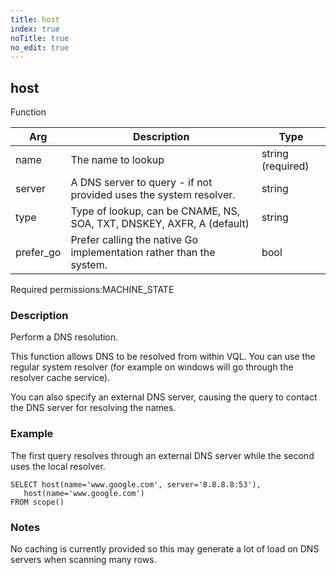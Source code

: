 ```yaml
---
title: host
index: true
noTitle: true
no_edit: true
---
```




<div class="vql_item"></div>


## host
<span class='vql_type label label-warning pull-right page-header'>Function</span>



<div class="vqlargs"></div>

Arg | Description | Type
----|-------------|-----
name|The name to lookup|string (required)
server|A DNS server to query - if not provided uses the system resolver.|string
type|Type of lookup, can be CNAME, NS, SOA, TXT, DNSKEY, AXFR, A (default)|string
prefer_go|Prefer calling the native Go implementation rather than the system.|bool

<span class="permission_list vql_type">Required permissions:</span><span class="permission_list linkcolour label label-important">MACHINE_STATE</span>

### Description

Perform a DNS resolution.

This function allows DNS to be resolved from within VQL. You can
use the regular system resolver (for example on windows will go
through the resolver cache service).

You can also specify an external DNS server, causing the query to
contact the DNS server for resolving the names.

### Example

The first query resolves through an external DNS server
while the second uses the local resolver.

```
SELECT host(name='www.google.com', server='8.8.8.8:53'),
   host(name='www.google.com')
FROM scope()
```

### Notes

No caching is currently provided so this may generate a lot
of load on DNS servers when scanning many rows.



